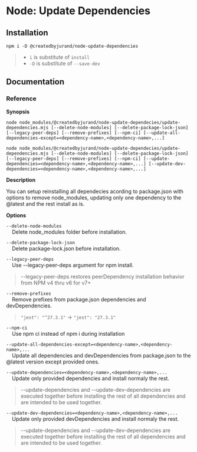 # Node: Update Dependencies

## Installation

`npm i -D @createdbyjurand/node-update-dependencies`

> - `i` is substitute of `install`
> - `-D` is substitute of `--save-dev`

## Documentation

### Reference

**Synopsis**

`node node_modules/@createdbyjurand/node-update-dependecies/update-dependencies.mjs [--delete-node-modules] [--delete-package-lock-json] [--legacy-peer-deps] [--remove-prefixes] [--npm-ci] [--update-all-dependencies-except=<dependency-name>,<dependency-name>,...]`

`node node_modules/@createdbyjurand/node-update-dependecies/update-dependencies.mjs [--delete-node-modules] [--delete-package-lock-json] [--legacy-peer-deps] [--remove-prefixes] [--npm-ci] [--update-dependencies=<dependency-name>,<dependency-name>,...] [--update-dev-dependencies=<dependency-name>,<dependency-name>,...]`

**Description**

You can setup reinstalling all dependecies acording to package.json with options to remove node_modules, updating only one dependency to the @latest and the rest install as is.

**Options**

`--delete-node-modules`<br>
&nbsp; &nbsp; Delete node_modules folder before installation.

`--delete-package-lock-json`<br>
&nbsp; &nbsp; Delete package-lock.json before installation.

`--legacy-peer-deps`<br>
&nbsp; &nbsp; Use --legacy-peer-deps argument for npm install.

> --legacy-peer-deps restores peerDependency installation behavior from NPM v4 thru v6 for v7+

`--remove-prefixes`<br>
&nbsp; &nbsp; Remove prefixes from package.json dependencies and devDependencies.

> `"jest": "^27.3.1"` -> `"jest": "27.3.1"`

`--npm-ci`<br>
&nbsp; &nbsp; Use npm ci instead of npm i during installation

`--update-all-dependencies-except=<dependency-name>,<dependency-name>,...`<br>
&nbsp; &nbsp; Update all dependencies and devDependencies from package.json to the @latest version except provided ones.

`--update-dependencies=<dependency-name>,<dependency-name>,...`<br>
&nbsp; &nbsp; Update only provided dependencies and install normaly the rest.

> --update-dependencies and --update-dev-dependencies are executed together before installing the rest of all dependencies and are intended to be used together.

`--update-dev-dependencies=<dependency-name>,<dependency-name>,...`<br>
&nbsp; &nbsp; Update only provided devDependencies and install normaly the rest.

> --update-dependencies and --update-dev-dependencies are executed together before installing the rest of all dependencies and are intended to be used together.
